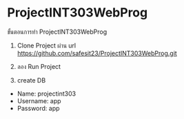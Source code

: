 # ProjectINT303WebProg

ขั้นตอนการทำ ProjectINT303WebProg
1. Clone Project ผ่าน url
https://github.com/safesit23/ProjectINT303WebProg.git
2. ลอง Run Project

3. create DB
* Name: projectint303
* Username: app
* Password: app

